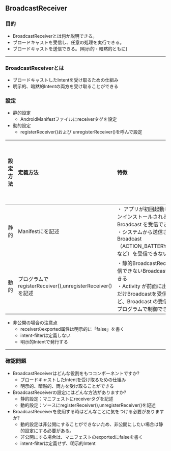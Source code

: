 ## BroadcastReceiver

### 目的
* BroadcastReceiverとは何か説明できる。
* ブロードキャストを受信し、任意の処理を実行できる。
* ブロードキャストを送信できる。(明示的・暗黙的ともに)

---
### BroadcastReceiverとは
* ブロードキャストしたIntentを受け取るための仕組み
* 明示的、暗黙的Intentの両方を受け取ることができる

### 設定
* 静的設定
  * AndroidManifestファイルにreceiverタグを設定
* 動的設定
  * registerReceiver()および unregisterReceiver()を呼んで設定

|設定方法|定義方法|特徴|非公開にできるか|
|:--|:--|:--|:--|
|静的|Manifestに<Receiver>を記述|・ アプリが初回起動してからアンインストールされるまでの間、Broadcast を受信できる<br>・システムから送信される一部のBroadcast（ACTION_BATTERY_CHANGED など）を受信できない制約がある|可|
|動的|プログラムでregisterReceiver(),unregisterReceiver()を記述|・静的BroadcastReceiverでは受信できないBroadcastでも受信できる<br>・Activity が前面に出ている期間だけBroadcastを受信したいなど、Broadcast の受信可能期間をプログラムで制御できる|不可|

* 非公開の場合の注意点
  * receiverのexported属性は明示的に「false」を書く
  * intent-filterは定義しない
  * 明示的Intentで発行する

---
### 確認問題
* BroadcastReceiverはどんな役割をもつコンポーネントですか?
  * ブロードキャストしたIntentを受け取るための仕組み
  * 明示的、暗黙的、両方を受け取ることができる
* BroadcastReceiverの設定にはどんな方法がありますか?
  * 静的設定：マニフェストにreceiverタグを記述
  * 動的設定：ソースにregisterReceiver(),unregisterReceiver()を記述
* BroadcastReceiverを使用する時はどんなことに気をつける必要がありますか?
  * 動的設定は非公開にすることができないため、非公開にしたい場合は静的設定にする必要がある。
  * 非公開にする場合は、マニフェストのexportedにfalseを書く
  * intent-filterは定義せず、明示的Intent
